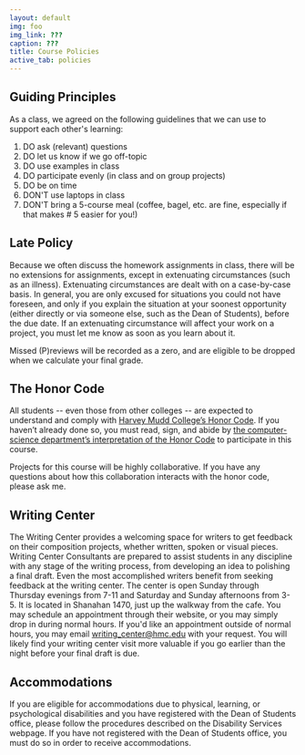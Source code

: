 ```yaml
---
layout: default
img: foo
img_link: ???
caption: ???
title: Course Policies
active_tab: policies
---
```


## Guiding Principles

As a class, we agreed on the following guidelines that we can use to support each other's learning:

1. DO ask (relevant) questions
2. DO let us know if we go off-topic
3. DO use examples in class
4.  DO participate evenly (in class and on group projects)
5. DO be on time
6. DON'T use laptops in class
7. DON'T bring a 5-course meal (coffee, bagel, etc. are fine, especially if that makes \# 5 easier for you!)

## Late Policy

Because we often discuss the homework assignments in class, there will
be no extensions for assignments, except in extenuating circumstances
(such as an illness). Extenuating circumstances are dealt with on a
case-by-case basis. In general, you are only excused for situations
you could not have foreseen, and only if you explain the situation at
your soonest opportunity (either directly or via someone else, such as
the Dean of Students), before the due date. If an extenuating
circumstance will affect your work on a project, you must let me know as soon as you learn about it.

Missed (P)reviews will be recorded as a zero, and are eligible to be
dropped when we calculate your final grade.

## The Honor Code
All students -- even those from other colleges -- are expected to understand and comply with
[Harvey Mudd College’s Honor Code](https://www.hmc.edu/student-life/student-handbook/). If
you haven’t already done so, you must read, sign, and abide by
[the computer-science department’s interpretation of the Honor Code](http://www.cs.hmc.edu/honesty.html)
to participate in this course.

Projects for this course will be highly collaborative. If you have any
questions about how this collaboration interacts with the honor code,
please ask me. 

## Writing Center

The Writing Center provides a welcoming space for writers to get feedback on their composition projects, whether written, spoken or visual pieces. Writing Center Consultants are prepared to assist students in any discipline with any stage of the writing process, from developing an idea to polishing a final draft. Even the most accomplished writers benefit from seeking feedback at the writing center. The center is open Sunday through Thursday evenings from 7-11 and Saturday and Sunday afternoons from 3-5.  It is located in Shanahan 1470, just up the walkway from the cafe.  You may schedule an appointment through their website, or you may simply drop in during normal hours.  If you'd like an appointment outside of normal hours, you may email writing_center@hmc.edu with your request.  You will likely find your writing center visit more valuable if you go earlier than the night before your final draft is due.

## Accommodations

If you are eligible for accommodations due to physical, learning, or psychological disabilities and you have registered with the Dean of Students office, please follow the procedures described on the Disability Services webpage. If you have not registered with the Dean of Students office, you must do so in order to receive accommodations.



